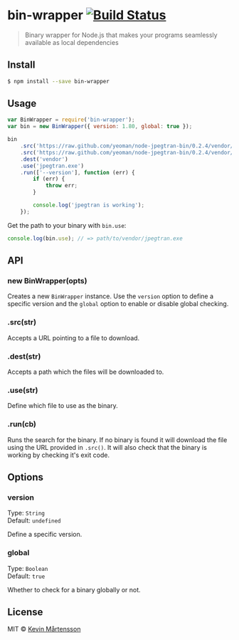 # bin-wrapper [![Build Status](https://travis-ci.org/kevva/bin-wrapper.svg?branch=master)](https://travis-ci.org/kevva/bin-wrapper)

> Binary wrapper for Node.js that makes your programs seamlessly available as local dependencies

## Install

```bash
$ npm install --save bin-wrapper
```

## Usage

```js
var BinWrapper = require('bin-wrapper');
var bin = new BinWrapper({ version: 1.80, global: true });

bin
    .src('https://raw.github.com/yeoman/node-jpegtran-bin/0.2.4/vendor/win/x64/jpegtran.exe', 'win32', 'x64')
    .src('https://raw.github.com/yeoman/node-jpegtran-bin/0.2.4/vendor/win/x64/libjpeg-62.dll', 'win32', 'x64')
    .dest('vendor')
    .use('jpegtran.exe')
    .run(['--version'], function (err) {
        if (err) {
            throw err;
        }

        console.log('jpegtran is working');
    });
```

Get the path to your binary with `bin.use`:

```js
console.log(bin.use); // => path/to/vendor/jpegtran.exe
```

## API

### new BinWrapper(opts)

Creates a new `BinWrapper` instance. Use the `version` option to define a specific
version and the `global` option to enable or disable global checking.

### .src(str)

Accepts a URL pointing to a file to download.

### .dest(str)

Accepts a path which the files will be downloaded to.

### .use(str)

Define which file to use as the binary.

### .run(cb)

Runs the search for the binary. If no binary is found it will download the file using the URL
provided in `.src()`. It will also check that the binary is working by checking it's exit code.

## Options

### version

Type: `String`  
Default: `undefined`

Define a specific version.

### global

Type: `Boolean`  
Default: `true`

Whether to check for a binary globally or not.

## License

MIT © [Kevin Mårtensson](http://kevinmartensson.com)
